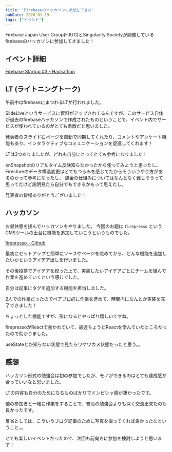 ```yaml
---
title: 'Firebaseのハッカソンに参加してきた'
pubDate: 2020-01-19
tags: ["イベント"]
---
```


Firebase Japan User Group(FJUG)とSingularity Societyが開催しているfirebaseのハッカソンに参加してきました！

## イベント詳細

[Firebase Startup #3 - Hackathon](https://firebase-community.connpass.com/event/158290/)

## LT (ライトニングトーク)

午前中はfirebaseにまつわるLTが行われました。

SlideLiveというサービスに資料がアップされてるんですが、このサービス自体が過去のfirebaseハッカソンで作成されたものということで、イベント内でサービスが使われているのがとても素敵だと思いました。

発表者のスライドにページを自動で同期してくれたり、コメントやアンケート機能もあり、インタラクティブなコミュニケーションを促進してくれます！

LTは3つありましたが、どれも自分にとってとても参考になりました！

onSnapshotのリアルタイム反映知らなかったから使ってみようと思ったし、 Firestoreのデータ構造変更はとてもつらみを感じてたからそういうやり方があるのかって参考になったし、 課金の仕組みについてはなんとなく難しそうって思ってたけど説明見たら自分でもできるかもって思えたし。

発表者の皆様ありがとうございました！

## ハッカソン

お昼休憩を挟んでハッカソンをやりました。 今回のお題は `firepresso` というCMSツールの土台に機能を追加していこうというものでした。

[firepresso - Github](https://github.com/SingularitySociety/firepresso)

最初にセットアップと簡単にソースやページを眺めてから、どんな機能を追加したいかというアイデア出しを行いました。

その後投票でアイデアを絞った上で、実装したいアイデアごとにチームを組んで作業を進めていくという感じでした。

自分は記事にタグを追加する機能を担当しました。

2人での作業だったのでペアプロ的に作業を進めて、時間内になんとか実装を完了できました！

ちょっとした機能ですが、形になるとやっぱり嬉しいですね。

firepressoがReactで書かれていて、最近ちょうどReactを学んでいたところだったので助かりました。

useStateとか知らない状態で見たらワケワカメ状態だったと思う。。

## 感想

ハッカソン形式の勉強会は初の参加でしたが、モノができるのはとても達成感が合っていいなと思いました。

LTの内容も自分のためになるものばかりでドンピシャ感が凄かったです。

他の参加者と一緒に作業をすることで、普段の勉強会よりも深く交流出来たのも良かったです。

反省としては、こういうブログ記事のために写真を撮ってくれば良かったなということ。。

とても楽しいイベントだったので、次回も前向きに参加を検討しようと思います！
